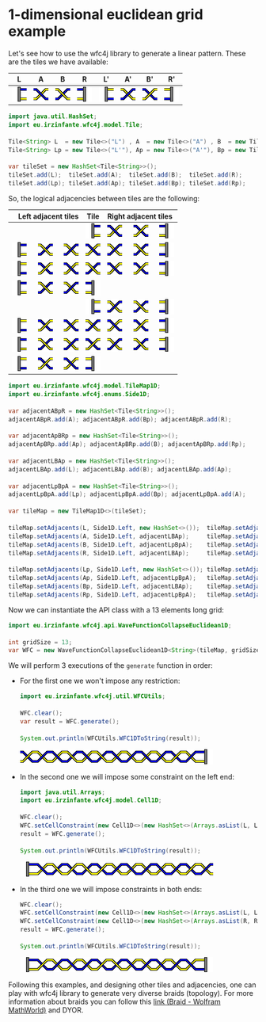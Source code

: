 # 1-dimensional euclidean grid example

Let's see how to use the wfc4j library to generate a linear pattern. These are the tiles we have available:

| L   | A   | B   | R   |L'   | A'  | B'  | R'  |
|:---:|:---:|:---:|:---:|:---:|:---:|:---:|:---:|
|<img src="../assets/1-dimensional-euclidean/L.png">|<img src="../assets/1-dimensional-euclidean/A.png">|<img src="../assets/1-dimensional-euclidean/B.png">|<img src="../assets/1-dimensional-euclidean/R.png">|<img src="../assets/1-dimensional-euclidean/L'.png">|<img src="../assets/1-dimensional-euclidean/A'.png">|<img src="../assets/1-dimensional-euclidean/B'.png">|<img src="../assets/1-dimensional-euclidean/R'.png">|

```java
import java.util.HashSet;
import eu.irzinfante.wfc4j.model.Tile;

Tile<String> L  = new Tile<>("L") , A  = new Tile<>("A") , B  = new Tile<>("B") , R  = new Tile<>("R");
Tile<String> Lp = new Tile<>("L'"), Ap = new Tile<>("A'"), Bp = new Tile<>("B'"), Rp = new Tile<>("R'");

var tileSet = new HashSet<Tile<String>>();
tileSet.add(L);  tileSet.add(A);  tileSet.add(B);  tileSet.add(R);
tileSet.add(Lp); tileSet.add(Ap); tileSet.add(Bp); tileSet.add(Rp);
```

So, the logical adjacencies between tiles are the following:


| Left adjacent tiles   | Tile | Right adjacent tiles   |
| ---------------------:|:----:|:---------------------- |
|                       |<img src="../assets/1-dimensional-euclidean/L.png">|<img src="../assets/1-dimensional-euclidean/A.png"> $~~~~$ <img src="../assets/1-dimensional-euclidean/B'.png"> $~~~~$ <img src="../assets/1-dimensional-euclidean/R.png">|
|<img src="../assets/1-dimensional-euclidean/L.png"> $~~~~$ <img src="../assets/1-dimensional-euclidean/B.png"> $~~~~$ <img src="../assets/1-dimensional-euclidean/A'.png">|<img src="../assets/1-dimensional-euclidean/A.png">|<img src="../assets/1-dimensional-euclidean/A'.png"> $~~~~$ <img src="../assets/1-dimensional-euclidean/B.png"> $~~~~$ <img src="../assets/1-dimensional-euclidean/R'.png">|
|<img src="../assets/1-dimensional-euclidean/L'.png"> $~~~~$ <img src="../assets/1-dimensional-euclidean/B'.png"> $~~~~$ <img src="../assets/1-dimensional-euclidean/A.png">|<img src="../assets/1-dimensional-euclidean/B.png">|<img src="../assets/1-dimensional-euclidean/A.png"> $~~~~$ <img src="../assets/1-dimensional-euclidean/B'.png"> $~~~~$ <img src="../assets/1-dimensional-euclidean/R.png">|
|<img src="../assets/1-dimensional-euclidean/L.png"> $~~~~$ <img src="../assets/1-dimensional-euclidean/B.png"> $~~~~$ <img src="../assets/1-dimensional-euclidean/A'.png">|<img src="../assets/1-dimensional-euclidean/R.png">|                        |
|                       |<img src="../assets/1-dimensional-euclidean/L'.png">|<img src="../assets/1-dimensional-euclidean/A'.png"> $~~~~$ <img src="../assets/1-dimensional-euclidean/B.png"> $~~~~$ <img src="../assets/1-dimensional-euclidean/R'.png">|
|<img src="../assets/1-dimensional-euclidean/L'.png"> $~~~~$ <img src="../assets/1-dimensional-euclidean/B'.png"> $~~~~$ <img src="../assets/1-dimensional-euclidean/A.png">|<img src="../assets/1-dimensional-euclidean/A'.png">|<img src="../assets/1-dimensional-euclidean/A.png"> $~~~~$ <img src="../assets/1-dimensional-euclidean/B'.png"> $~~~~$ <img src="../assets/1-dimensional-euclidean/R.png">|
|<img src="../assets/1-dimensional-euclidean/L.png"> $~~~~$ <img src="../assets/1-dimensional-euclidean/B.png"> $~~~~$ <img src="../assets/1-dimensional-euclidean/A'.png">|<img src="../assets/1-dimensional-euclidean/B'.png">|<img src="../assets/1-dimensional-euclidean/A'.png"> $~~~~$ <img src="../assets/1-dimensional-euclidean/B.png"> $~~~~$ <img src="../assets/1-dimensional-euclidean/R'.png">|
|<img src="../assets/1-dimensional-euclidean/L'.png"> $~~~~$ <img src="../assets/1-dimensional-euclidean/B'.png"> $~~~~$ <img src="../assets/1-dimensional-euclidean/A.png">|<img src="../assets/1-dimensional-euclidean/R'.png">|                        |

```java
import eu.irzinfante.wfc4j.model.TileMap1D;
import eu.irzinfante.wfc4j.enums.Side1D;

var adjacentABpR = new HashSet<Tile<String>>();
adjacentABpR.add(A); adjacentABpR.add(Bp); adjacentABpR.add(R);

var adjacentApBRp = new HashSet<Tile<String>>();
adjacentApBRp.add(Ap); adjacentApBRp.add(B); adjacentApBRp.add(Rp);

var adjacentLBAp = new HashSet<Tile<String>>();
adjacentLBAp.add(L); adjacentLBAp.add(B); adjacentLBAp.add(Ap);

var adjacentLpBpA = new HashSet<Tile<String>>();
adjacentLpBpA.add(Lp); adjacentLpBpA.add(Bp); adjacentLpBpA.add(A);

var tileMap = new TileMap1D<>(tileSet);

tileMap.setAdjacents(L, Side1D.Left, new HashSet<>());  tileMap.setAdjacents(L, Side1D.Right, adjacentABpR);
tileMap.setAdjacents(A, Side1D.Left, adjacentLBAp);     tileMap.setAdjacents(A, Side1D.Right, adjacentApBRp);
tileMap.setAdjacents(B, Side1D.Left, adjacentLpBpA);    tileMap.setAdjacents(B, Side1D.Right, adjacentABpR);
tileMap.setAdjacents(R, Side1D.Left, adjacentLBAp);     tileMap.setAdjacents(R, Side1D.Right, new HashSet<>());

tileMap.setAdjacents(Lp, Side1D.Left, new HashSet<>()); tileMap.setAdjacents(Lp, Side1D.Right, adjacentApBRp);
tileMap.setAdjacents(Ap, Side1D.Left, adjacentLpBpA);   tileMap.setAdjacents(Ap, Side1D.Right, adjacentABpR);
tileMap.setAdjacents(Bp, Side1D.Left, adjacentLBAp);    tileMap.setAdjacents(Bp, Side1D.Right, adjacentApBRp);
tileMap.setAdjacents(Rp, Side1D.Left, adjacentLpBpA);   tileMap.setAdjacents(Rp, Side1D.Right, new HashSet<>());
```

Now we can instantiate the API class with a 13 elements long grid:

```java
import eu.irzinfante.wfc4j.api.WaveFunctionCollapseEuclidean1D;

int gridSize = 13;
var WFC = new WaveFunctionCollapseEuclidean1D<String>(tileMap, gridSize, -109923011117821092L);
```

We will perform 3 executions of the `generate` function in order:

- For the first one we won't impose any restriction:

  ```java
  import eu.irzinfante.wfc4j.util.WFCUtils;

  WFC.clear();
  var result = WFC.generate();

  System.out.println(WFCUtils.WFC1DToString(result));
  ```

  <img src="../assets/1-dimensional-euclidean/B'.png"><img src="../assets/1-dimensional-euclidean/A'.png"><img src="../assets/1-dimensional-euclidean/A.png"><img src="../assets/1-dimensional-euclidean/B.png"><img src="../assets/1-dimensional-euclidean/A.png"><img src="../assets/1-dimensional-euclidean/B.png"><img src="../assets/1-dimensional-euclidean/A.png"><img src="../assets/1-dimensional-euclidean/A'.png"><img src="../assets/1-dimensional-euclidean/A.png"><img src="../assets/1-dimensional-euclidean/A'.png"><img src="../assets/1-dimensional-euclidean/B'.png"><img src="../assets/1-dimensional-euclidean/A'.png"><img src="../assets/1-dimensional-euclidean/R.png">

- In the second one we will impose some constraint on the left end:

  ```java
  import java.util.Arrays;
  import eu.irzinfante.wfc4j.model.Cell1D;

  WFC.clear();
  WFC.setCellConstraint(new Cell1D<>(new HashSet<>(Arrays.asList(L, Lp)), 1));
  result = WFC.generate();

  System.out.println(WFCUtils.WFC1DToString(result));
  ```

  <img src="../assets/1-dimensional-euclidean/L.png"><img src="../assets/1-dimensional-euclidean/A.png"><img src="../assets/1-dimensional-euclidean/B.png"><img src="../assets/1-dimensional-euclidean/B'.png"><img src="../assets/1-dimensional-euclidean/B.png"><img src="../assets/1-dimensional-euclidean/B'.png"><img src="../assets/1-dimensional-euclidean/A'.png"><img src="../assets/1-dimensional-euclidean/A.png"><img src="../assets/1-dimensional-euclidean/A'.png"><img src="../assets/1-dimensional-euclidean/A.png"><img src="../assets/1-dimensional-euclidean/A'.png"><img src="../assets/1-dimensional-euclidean/B'.png"><img src="../assets/1-dimensional-euclidean/A'.png">

- In the third one we will impose constraints in both ends:

  ```java
  WFC.clear();
  WFC.setCellConstraint(new Cell1D<>(new HashSet<>(Arrays.asList(L, Lp)), 1));
  WFC.setCellConstraint(new Cell1D<>(new HashSet<>(Arrays.asList(R, Rp)), gridSize));
  result = WFC.generate();

  System.out.println(WFCUtils.WFC1DToString(result));
  ```

  <img src="../assets/1-dimensional-euclidean/L.png"><img src="../assets/1-dimensional-euclidean/B'.png"><img src="../assets/1-dimensional-euclidean/A'.png"><img src="../assets/1-dimensional-euclidean/A.png"><img src="../assets/1-dimensional-euclidean/A'.png"><img src="../assets/1-dimensional-euclidean/B'.png"><img src="../assets/1-dimensional-euclidean/B.png"><img src="../assets/1-dimensional-euclidean/A.png"><img src="../assets/1-dimensional-euclidean/A'.png"><img src="../assets/1-dimensional-euclidean/A.png"><img src="../assets/1-dimensional-euclidean/A'.png"><img src="../assets/1-dimensional-euclidean/A.png"><img src="../assets/1-dimensional-euclidean/R'.png">

Following this examples, and designing other tiles and adjacencies, one can play with wfc4j library to generate very diverse braids (topology). For more information about braids you can follow this [link (Braid - Wolfram MathWorld)](https://mathworld.wolfram.com/Braid.html) and DYOR.
